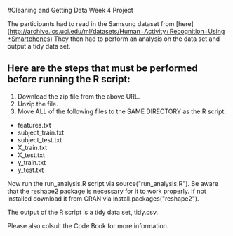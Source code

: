 #Cleaning and Getting Data Week 4 Project

The participants had to read in the Samsung dataset from [here] (http://archive.ics.uci.edu/ml/datasets/Human+Activity+Recognition+Using+Smartphones)
They then had to perform an analysis on the data set and output a tidy data set.


## Here are the steps that must be performed before running the R script:

1. Download the zip file from the above URL.
2. Unzip the file.
3. Move ALL of the following files to the SAME DIRECTORY as the R script:
  * features.txt
  * subject_train.txt
  * subject_test.txt
  * X_train.txt
  * X_test.txt
  * y_train.txt
  * y_test.txt

Now run the run_analysis.R script via source("run_analysis.R").
Be aware that the reshape2 package is necessary for it to work properly.
If not installed download it from CRAN via install.packages("reshape2").

The output of the R script is a tidy data set, tidy.csv.

Please also colsult the Code Book for more information.

